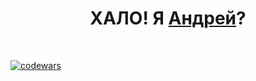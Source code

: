 <h1 align="center">ХАЛО! Я <a href="https://vk.com/id204234487" target="_blank">Андрей</a>?</h1>
<br>

[![codewars](https://github.r2v.ch/codewars?user=aloxagavaii&hide_clan=true&theme=gradient&top_languages=true)](https://www.codewars.com/users/aloxagavaii)

<!--
**aloxagavaii/aloxagavaii** is a ✨ _special_ ✨ repository because its `README.md` (this file) appears on your GitHub profile.

Here are some ideas to get you started:

- 🔭 I’m currently working on ...
- 🌱 I’m currently learning ...
- 👯 I’m looking to collaborate on ...
- 🤔 I’m looking for help with ...
- 💬 Ask me about ...
- 📫 How to reach me: ...
- 😄 Pronouns: ...
- ⚡ Fun fact: ...
-->
